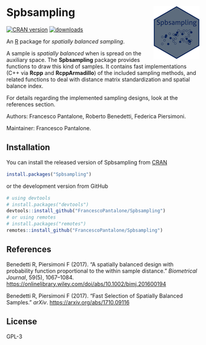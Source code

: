 
<!-- README.md is generated from README.Rmd. Please edit that file -->

# Spbsampling <img src="man/figures/logo.png" align="right" />

[![CRAN
version](http://www.r-pkg.org/badges/version/Spbsampling)](https://cran.r-project.org/package=Spbsampling)
[![downloads](https://cranlogs.r-pkg.org/badges/Spbsampling)](https://cran.r-project.org/package=Spbsampling)

An [R](https://www.r-project.org) package for *spatially balanced
sampling*.

A sample is *spatially balanced* when is spread on the auxiliary space.
The **Spbsampling** package provides functions to draw this kind of
samples. It contains fast implementations (C++ via **Rcpp** and
**RcppArmadillo**) of the included sampling methods, and related
functions to deal with distance matrix standardization and spatial
balance index.

For details regarding the implemented sampling designs, look at the
references section.

Authors: Francesco Pantalone, Roberto Benedetti, Federica Piersimoni.

Maintainer: Francesco Pantalone.

## Installation

You can install the released version of Spbsampling from
[CRAN](https://CRAN.R-project.org)

``` r
install.packages("Spbsampling")
```

or the development version from GitHub

``` r
# using devtools
# install.packages("devtools")
devtools::install_github("FrancescoPantalone/Spbsampling")
# or using remotes
# install.packages("remotes")
remotes::install_github("FrancescoPantalone/Spbsampling")
```

## References

Benedetti R, Piersimoni F (2017). “A spatially balanced design with
probability function proportional to the within sample distance.”
*Biometrical Journal*, 59(5), 1067–1084.
<https://onlinelibrary.wiley.com/doi/abs/10.1002/bimj.201600194>

Benedetti R, Piersimoni F (2017). “Fast Selection of Spatially Balanced
Samples.” *arXiv*. <https://arxiv.org/abs/1710.09116>

## License

GPL-3
